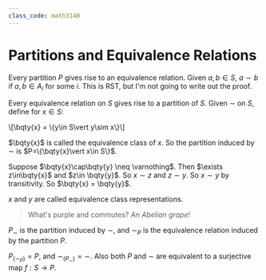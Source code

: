 ```yaml
---
class_code: math3140
---
```

# Partitions and Equivalence Relations

Every partition $P$ gives rise to an equivalence relation. Given $a,b\in S$, $a\sim b$ if $a,b\in A_i$ for some $i$. This is RST, but I'm not going to write out the proof.

Every equivalence relation on $S$ gives rise to a partition of $S$. Given $\sim$ on $S$, define for $x\in S$:

\\[\bqty{x} = \\{y\in S\vert y\sim x\\}\\]

$\bqty{x}$ is called the equivalence class of $x$. So the partition induced by $\sim$ is \$P=\\{\bqty{x}\vert x\in S\\}$.

Suppose $\bqty{x}\cap\bqty{y} \neq \varnothing$. Then $\exists z\in\bqty{x}$ and $z\in \bqty{y}$. So $x\sim z$ and $z\sim y$. So $x\sim y$ by transitivity. So $\bqty{x} = \bqty{y}$.

$x$ and $y$ are called equivalence class representations.

> What's purple and commutes? _An Abelian grape!_

$P_\sim$ is the partition induced by $\sim$, and $\sim_P$ is the equivalence relation induced by the partition $P$.

$P_{(\sim_P)} = P$, and $\sim_{(P_\sim)} = \sim$. Also both $P$ and $\sim$ are equivalent to a surjective map $f:S\rightarrow P$.